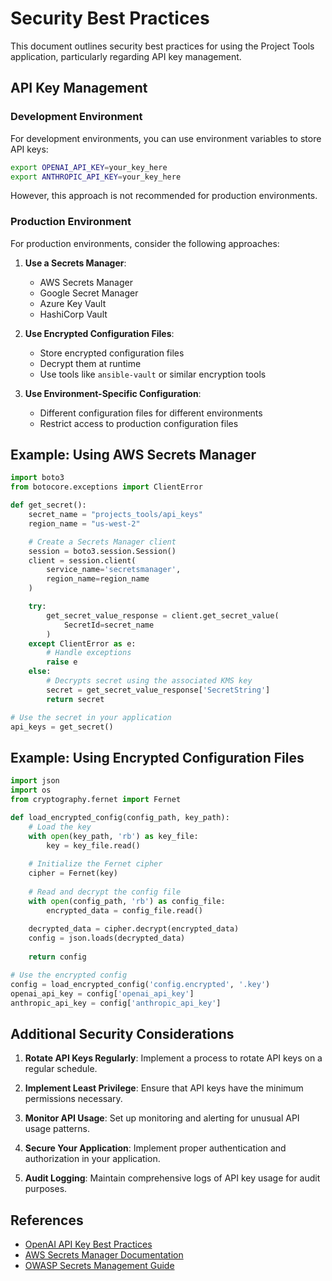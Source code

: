 # Security Best Practices

This document outlines security best practices for using the Project Tools application, particularly regarding API key management.

## API Key Management

### Development Environment

For development environments, you can use environment variables to store API keys:

```bash
export OPENAI_API_KEY=your_key_here
export ANTHROPIC_API_KEY=your_key_here
```

However, this approach is not recommended for production environments.

### Production Environment

For production environments, consider the following approaches:

1. **Use a Secrets Manager**:
   - AWS Secrets Manager
   - Google Secret Manager
   - Azure Key Vault
   - HashiCorp Vault

2. **Use Encrypted Configuration Files**:
   - Store encrypted configuration files
   - Decrypt them at runtime
   - Use tools like `ansible-vault` or similar encryption tools

3. **Use Environment-Specific Configuration**:
   - Different configuration files for different environments
   - Restrict access to production configuration files

## Example: Using AWS Secrets Manager

```python
import boto3
from botocore.exceptions import ClientError

def get_secret():
    secret_name = "projects_tools/api_keys"
    region_name = "us-west-2"

    # Create a Secrets Manager client
    session = boto3.session.Session()
    client = session.client(
        service_name='secretsmanager',
        region_name=region_name
    )

    try:
        get_secret_value_response = client.get_secret_value(
            SecretId=secret_name
        )
    except ClientError as e:
        # Handle exceptions
        raise e
    else:
        # Decrypts secret using the associated KMS key
        secret = get_secret_value_response['SecretString']
        return secret

# Use the secret in your application
api_keys = get_secret()
```

## Example: Using Encrypted Configuration Files

```python
import json
import os
from cryptography.fernet import Fernet

def load_encrypted_config(config_path, key_path):
    # Load the key
    with open(key_path, 'rb') as key_file:
        key = key_file.read()
    
    # Initialize the Fernet cipher
    cipher = Fernet(key)
    
    # Read and decrypt the config file
    with open(config_path, 'rb') as config_file:
        encrypted_data = config_file.read()
    
    decrypted_data = cipher.decrypt(encrypted_data)
    config = json.loads(decrypted_data)
    
    return config

# Use the encrypted config
config = load_encrypted_config('config.encrypted', '.key')
openai_api_key = config['openai_api_key']
anthropic_api_key = config['anthropic_api_key']
```

## Additional Security Considerations

1. **Rotate API Keys Regularly**: Implement a process to rotate API keys on a regular schedule.

2. **Implement Least Privilege**: Ensure that API keys have the minimum permissions necessary.

3. **Monitor API Usage**: Set up monitoring and alerting for unusual API usage patterns.

4. **Secure Your Application**: Implement proper authentication and authorization in your application.

5. **Audit Logging**: Maintain comprehensive logs of API key usage for audit purposes.

## References

- [OpenAI API Key Best Practices](https://platform.openai.com/docs/guides/safety-best-practices)
- [AWS Secrets Manager Documentation](https://docs.aws.amazon.com/secretsmanager/latest/userguide/intro.html)
- [OWASP Secrets Management Guide](https://owasp.org/www-project-cheat-sheets/cheatsheets/Secrets_Management_Cheat_Sheet.html)

